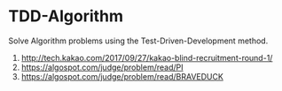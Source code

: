 # TDD-Algorithm
Solve Algorithm problems using the Test-Driven-Development method.

1. http://tech.kakao.com/2017/09/27/kakao-blind-recruitment-round-1/
2. https://algospot.com/judge/problem/read/PI
3. https://algospot.com/judge/problem/read/BRAVEDUCK